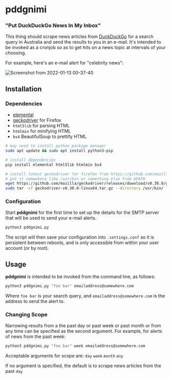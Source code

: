 # pddgnimi

### "Put DuckDuckGo News In My Inbox"

This thing should scrape news articles from [DuckDuckGo](https://duckduckgo.com/) for a search query in Australia and send the results to you in an e-mail. It's intended to be invoked as a cronjob so as to get hits on a news topic at intervals of your choosing.

For example, here's an e-mail alert for "celebrity news":

![Screenshot from 2022-01-13 00-37-40](https://user-images.githubusercontent.com/1122344/149153711-45f59e5a-a77e-487e-ad7f-8bc014a01d7b.png)



## Installation

### Dependencies

- [elemental](https://github.com/red-and-black/elemental)
- [geckodriver](https://github.com/mozilla/geckodriver/releases/latest) for Firefox
- `html5lib` for parsing HTML
- `htmlmin` for minifying HTML
- `bs4` BeautifulSoup to prettify HTML


```bash
# may need to install python package manager
sudo apt update && sudo apt install python3-pip

# install dependencies
pip install elemental html5lib htmlmin bs4

# install latest geckodriver for firefox from https://github.com/mozilla/geckodriver/releases/latest
# put it somewhere like /usr/bin or something else from $PATH
wget https://github.com/mozilla/geckodriver/releases/download/v0.30.0/geckodriver-v0.30.0-linux64.tar.gz
sudo tar -xf geckodriver-v0.30.0-linux64.tar.gz --directory /usr/bin/
```

### Configuration

Start **pddgnimi** for the first time to set up the details for the SMTP server that will be used to send your e-mail alerts.

```bash
python3 pddgnimi.py
```

The script will then save your configuration into `.settings.conf` so it is persistent between reboots, and is only accessible from within your user account (or by root).


## Usage

**pddgnimi** is intended to be invoked from the command line, as follows:

```bash
python3 pddgnimi.py "foo bar" emailaddress@somewhere.com
```

Where `foo bar` is your search query, and `emailaddress@somewhere.com` is the address to send the alert to.


### Changing Scope

Narrowing results from a the past day or past week or past month or from any time can be specified as the second argument. For example, for alerts of news from the past week:

```bash
python3 pddgnimi.py "foo bar" week emailaddress@somewhere.com
```

Acceptable arguments for scope are: `day` `week` `month` `any`

If no argument is specified, the default is to scrape news articles from the past `day`
